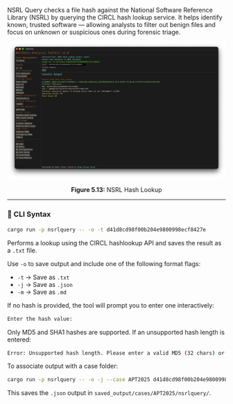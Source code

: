 NSRL Query checks a file hash against the National Software Reference Library (NSRL) by querying the CIRCL hash lookup service. It helps identify known, trusted software — allowing analysts to filter out benign files and focus on unknown or suspicious ones during forensic triage.

![NSRL Hash Lookup](../images/nsrlquery.png)

<p align="center"><strong>Figure 5.13:</strong> NSRL Hash Lookup</p>

---

### 🔧 CLI Syntax

```bash
cargo run -p nsrlquery -- -o -t d41d8cd98f00b204e9800998ecf8427e
```

Performs a lookup using the CIRCL hashlookup API and saves the result as a `.txt` file.

Use `-o` to save output and include one of the following format flags:
- `-t` → Save as `.txt`
- `-j` → Save as `.json`
- `-m` → Save as `.md`

If no hash is provided, the tool will prompt you to enter one interactively:

```bash
Enter the hash value:
```

Only MD5 and SHA1 hashes are supported. If an unsupported hash length is entered:

```bash
Error: Unsupported hash length. Please enter a valid MD5 (32 chars) or SHA1 (40 chars) hash.
```

To associate output with a case folder:

```bash
cargo run -p nsrlquery -- -o -j --case APT2025 d41d8cd98f00b204e9800998ecf8427e
```

This saves the `.json` output in `saved_output/cases/APT2025/nsrlquery/`.

